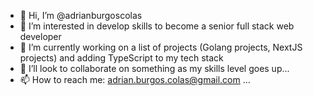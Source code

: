 - 👋 Hi, I’m @adrianburgoscolas
- 👀 I’m interested in develop skills to become a senior full stack web developer
- 🌱 I’m currently working on a list of projects (Golang projects, NextJS projects) and adding TypeScript to my tech stack
- 💞️ I’ll look to collaborate on something as my skills level goes up...
- 📫 How to reach me: adrian.burgos.colas@gmail.com ...

<!---
adrianburgoscolas/adrianburgoscolas is a ✨ special ✨ repository because its `README.md` (this file) appears on your GitHub profile.
You can click the Preview link to take a look at your changes.
--->
